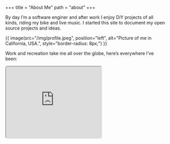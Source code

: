 +++
title = "About Me"
path = "about"
+++

By day I’m a software enginer and after work I enjoy DiY projects of all kinds, riding my bike and live music. I started this site to document my open source projects and ideas.

{{ image(src="/img/profile.jpeg", position="left", alt="Picture of me in California, USA.", style="border-radius: 8px;") }}

Work and recreation take me all over the globe, here’s everywhere I’ve been:

<!--<iframe src="https://www.google.com/maps/d/embed?mid=1sncJb5NJddWLFz8VvcUlm0X0R5U" width="640" height="480"></iframe>-->
<iframe src="https://www.google.com/maps/d/embed?mid=1sncJb5NJddWLFz8VvcUlm0X0R5U" width="300" height="225" style="margin: 0 auto; border-radius: 8px;"></iframe> 